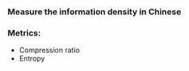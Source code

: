 ### Measure the information density in Chinese

### Metrics:   
- Compression ratio   
- Entropy   
